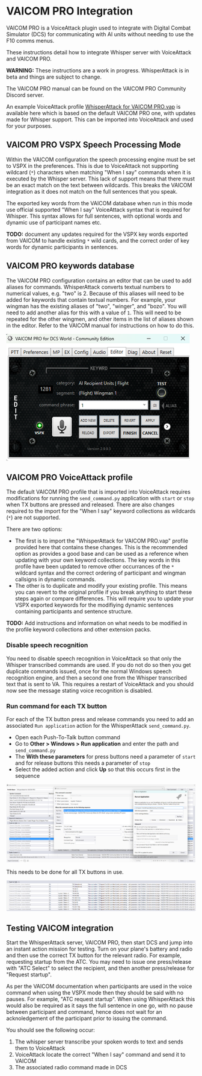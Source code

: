 # VAICOM PRO Integration

VAICOM PRO is a VoiceAttack plugin used to integrate with Digital Combat Simulator (DCS) for communicating with AI units without needing to use the F10 comms menus.

These instructions detail how to integrate Whisper server with VoiceAttack and VAICOM PRO.

**WARNING:** These instructions are a work in progress. WhisperAttack is in beta and things are subject to change.

The VAICOM PRO manual can be found on the VAICOM PRO Community Discord server.

An example VoiceAttack profile [WhisperAttack for VAICOM PRO.vap](WhisperAttack%20for%20VAICOM%20PRO.vap) is available here which is based on the default VAICOM PRO one, with updates made for Whisper support. This can be imported into VoiceAttack and used for your purposes.

## VAICOM PRO VSPX Speech Processing Mode

Within the VAICOM configuration the speech processing engine must be set to VSPX in the preferences. This is due to VoiceAttack not supporting
wildcard (`*`) characters when matching "When I say" commands when it is executed by the Whisper server. This lack of support means that there must
be an exact match on the text between wildcards. This breaks the VAICOM integration as it does not match on the full sentences that you speak.

The exported key words from the VAICOM database when run in this mode use official supported "When I say" VoiceAttack syntax that is required for Whisper.
This syntax allows for full sentences, with optional words and dynamic use of participant names etc.

**TODO:** document any updates required for the VSPX key words exported from VAICOM to handle existing `*` wild cards, and the correct order of key words
for dynamic participants in sentences.

## VAICOM PRO keywords database

The VAICOM PRO configuration contains an editor that can be used to add aliases for commands. WhisperAttack converts textual numbers to numerical values, e.g. "two" is 2. Because of this aliases will need to be added for keywords that contain textual numbers. For example, your wingman has the existing aliases of "two", "winger", and "bozo". You will need to add another alias for this with a value of `1`. This will need to be repeated for the other wingmen, and other items in the list of aliases shown in the editor. Refer to the VAICOM manual for instructions on how to do this.

![keywords database](./screenshots/VAICOM%20keywords%20database.png)

## VAICOM PRO VoiceAttack profile

The default VAICOM PRO profile that is imported into VoiceAttack requires modifications for running the `send_command.py` application with `start` or `stop` when TX buttons are pressed and released. There are also changes required to the import for the "When I say" keyword collections as wildcards (`*`) are not supported.

There are two options:
- The first is to import the "WhisperAttack for VAICOM PRO.vap" profile provided here that contains these changes. This is the recommended option as provides a good base and can be used as a reference when updating with your own keyword collections. The key words in this profile have been updated to remove other occurrances of
the `*` wildcard syntax and the correct ordering of participant and wingman callsigns in dynamic commands.
- The other is to duplicate and modify your existing profile. This means you can revert to the original profile if you break anything to start these steps again or compare differences. This will require you to update your VSPX exported keywords for the modifiying dynamic sentences containing participants and sentence structure.

**TODO:** Add instructions and information on what needs to be modified in the profile keyword collections and other extension packs.

### Disable speech recognition

You need to disable speech recognition in VoiceAttack so that only the Whisper transcribed commands are used. If you do not do so then you get duplicate commands issued, once for the normal Windows speech recognition engine, and then a second one from the Whisper transcribed text that is sent to VA. This requires a restart of VoiceAttack and you should now see the message stating voice recognition is disabled.

### Run command for each TX button

For each of the TX button press and release commands you need to add an associated `Run application` action for the WhisperAttack `send_command.py`.

- Open each Push-To-Talk button command
- Go to **Other > Windows > Run application** and enter the path and `send_command.py`
- The **With these parameters** for press buttons need a parameter of `start` and for release buttons this needs a parameter of `stop`
- Select the added action and click **Up** so that this occurs first in the sequence

![Add run application to push to talk](./screenshots/Add%20run%20application%20to%20push%20to%20talk.png)

This needs to be done for all TX buttons in use.

![Start and stop on all tx buttons](./screenshots/Start%20and%20stop%20on%20all%20tx%20buttons.png)


## Testing VAICOM integration

Start the WhisperAttack server, VAICOM PRO, then start DCS and jump into an instant action mission for testing. Turn on your plane's battery and radio and then use the correct TX button for the relevant radio. For example, requesting startup from the ATC. You may need to issue one press/release with "ATC Select" to select the recipient, and then another press/release for "Request startup".

As per the VAICOM documentation when participants are used in the voice command when using the VSPX mode then they should be said with no pauses. For example, "ATC request startup". When using WhisperAttack this would also be required as it says the full sentence in one go, with no pause between participant and command, hence does not wait for an acknoledgement of the participant prior to issuing the command.

You should see the following occur:
1. The whisper server transcribe your spoken words to text and sends them to VoiceAttack
1. VoiceAttack locate the correct "When I say" command and send it to VAICOM
1. The associated radio command made in DCS